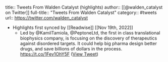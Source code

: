 title:: Tweets From Walden Catalyst (highlights)
author:: [[@walden_catalyst on Twitter]]
full-title:: "Tweets From Walden Catalyst"
category:: #tweets
url:: https://twitter.com/walden_catalyst

- Highlights first synced by [[Readwise]] [[Nov 19th, 2022]]
	- Led by @KamilTamiola, @PeptoneLtd, the first in class translational biophysics company, is focusing on the discovery of therapeutics against disordered targets. It could help big pharma design better drugs, and save billions of dollars in the process.
	  https://t.co/1Fev1OhY5F ([View Tweet](https://twitter.com/walden_catalyst/status/1536302800602292228))